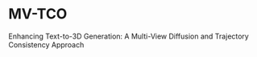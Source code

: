 # MV-TCO
Enhancing Text-to-3D Generation: A Multi-View Diffusion and Trajectory Consistency Approach
